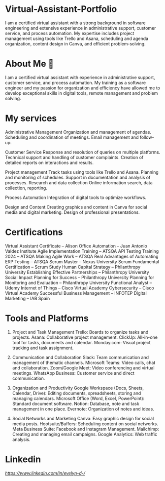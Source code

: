 # Virtual-Assistant-Portfolio
I am a certified virtual assistant with a strong background in software engineering and extensive experience in administrative support, customer service, and process automation. My expertise includes project management using tools like Trello and Asana, scheduling and agenda organization, content design in Canva, and efficient problem-solving.

# About Me 👋
 I am a certified virtual assistant with experience in administrative support, customer service, and process automation. My training as a software engineer and my passion for organization and efficiency have allowed me to develop exceptional skills in digital tools, remote management and problem solving.

 # My services
 Administrative Management
Organization and management of agendas.
Scheduling and coordination of meetings.
Email management and follow-up.

Customer Service
Response and resolution of queries on multiple platforms.
Technical support and handling of customer complaints.
Creation of detailed reports on interactions and results.

Project management
Track tasks using tools like Trello and Asana.
Planning and monitoring of schedules.
Support in documentation and analysis of processes.
Research and data collection
Online information search, data collection, reporting.

Process Automation
Integration of digital tools to optimize workflows.

Design and Content
Creating graphics and content in Canva for social media and digital marketing.
Design of professional presentations.

# Certifications
Virtual Assistant Certificate – Alison
Office Automation – Juan Antonio Valdez Institute
Agile Implementation Training – ATSQA
API Testing Training 2024 – ATSQA
Making Agile Work – ATSQA
Real Advantages of Automating ERP Testing – ATSQA
Scrum Master – Nexus University
Scrum Fundamental Certification – Scrum Study
Human Capital Strategy – Philanthropy University
Establishing Effective Partnerships – Philanthropy University
Social Impact Planning for Success – Philanthropy University
Planning for Monitoring and Evaluation – Philanthropy University
Functional Analyst – Udemy
Internet of Things – Cisco Virtual Academy
Cybersecurity – Cisco Virtual Academy
Successful Business Management – INFOTEP
Digital Marketing – IAB Spain 

# Tools and Platforms
1. Project and Task Management
Trello: Boards to organize tasks and projects.
Asana: Collaborative project management.
ClickUp: All-in-one tool for tasks, documents and calendar.
Monday.com: Visual project tracking and task assignment.

2. Communication and Collaboration
Slack: Team communication and management of thematic channels.
Microsoft Teams: Video calls, chat and collaboration.
Zoom/Google Meet: Video conferencing and virtual meetings.
WhatsApp Business: Customer service and direct communication.

3. Organization and Productivity
Google Workspace (Docs, Sheets, Calendar, Drive): Editing documents, spreadsheets, storing and managing calendars.
Microsoft Office (Word, Excel, PowerPoint): Standard document software.
Notion: Database, note and task management in one place.
Evernote: Organization of notes and ideas.

4. Social Networks and Marketing
Canva: Easy graphic design for social media posts.
Hootsuite/Buffers: Scheduling content on social networks.
Meta Business Suite: Facebook and Instagram Management.
Mailchimp: Creating and managing email campaigns.
Google Analytics: Web traffic analysis.
# Linkedin
*https://www.linkedin.com/in/evelyn-d-/*
